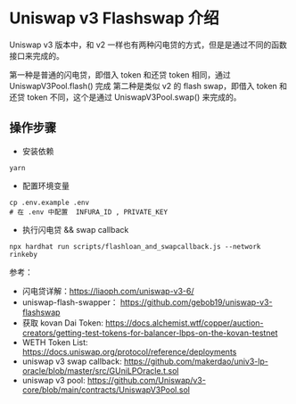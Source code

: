 # Uniswap v3 Flashswap 介绍  

Uniswap v3 版本中，和 v2 一样也有两种闪电贷的方式，但是是通过不同的函数接口来完成的。

第一种是普通的闪电贷，即借入 token 和还贷 token 相同，通过 UniswapV3Pool.flash() 完成
第二种是类似 v2 的 flash swap，即借入 token 和还贷 token 不同，这个是通过 UniswapV3Pool.swap() 来完成的。


## 操作步骤  
- 安装依赖  
```shell
yarn
```

- 配置环境变量  
```shell
cp .env.example .env
# 在 .env 中配置  INFURA_ID , PRIVATE_KEY
```

- 执行闪电贷 && swap callback    
```shell
npx hardhat run scripts/flashloan_and_swapcallback.js --network rinkeby  
```

参考：  
- 闪电贷详解：https://liaoph.com/uniswap-v3-6/   
- uniswap-flash-swapper： https://github.com/gebob19/uniswap-v3-flashswap           
- 获取 kovan Dai Token: https://docs.alchemist.wtf/copper/auction-creators/getting-test-tokens-for-balancer-lbps-on-the-kovan-testnet    
- WETH Token List: https://docs.uniswap.org/protocol/reference/deployments    
- uniswap v3 swap callback: https://github.com/makerdao/univ3-lp-oracle/blob/master/src/GUniLPOracle.t.sol  
- uniswap v3 pool: https://github.com/Uniswap/v3-core/blob/main/contracts/UniswapV3Pool.sol  
